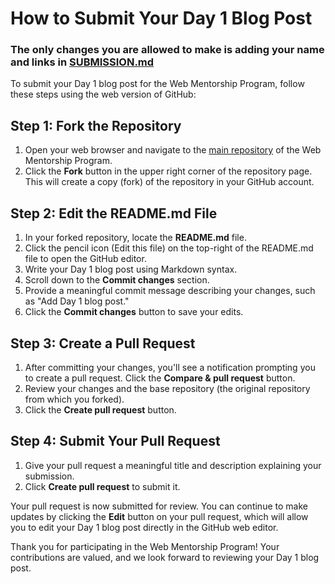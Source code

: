 # How to Submit Your Day 1 Blog Post
### The only changes you are allowed to make is adding your name and links in [SUBMISSION.md](https://github.com/CodeDroid999/SES-Web-Developer-Mentorship/blob/main/0x01_Module-1/0x01_Week-1/0x01_Day-1/How-to-make-a-submission.md)

To submit your Day 1 blog post for the Web Mentorship Program, follow these steps using the web version of GitHub:

## Step 1: Fork the Repository

1. Open your web browser and navigate to the [main repository](insert_link_to_main_repo_here) of the Web Mentorship Program.
2. Click the **Fork** button in the upper right corner of the repository page. This will create a copy (fork) of the repository in your GitHub account.

## Step 2: Edit the README.md File

1. In your forked repository, locate the **README.md** file.
2. Click the pencil icon (Edit this file) on the top-right of the README.md file to open the GitHub editor.
3. Write your Day 1 blog post using Markdown syntax.
4. Scroll down to the **Commit changes** section.
5. Provide a meaningful commit message describing your changes, such as "Add Day 1 blog post."
6. Click the **Commit changes** button to save your edits.

## Step 3: Create a Pull Request

1. After committing your changes, you'll see a notification prompting you to create a pull request. Click the **Compare & pull request** button.
2. Review your changes and the base repository (the original repository from which you forked).
3. Click the **Create pull request** button.

## Step 4: Submit Your Pull Request

1. Give your pull request a meaningful title and description explaining your submission.
2. Click **Create pull request** to submit it.

Your pull request is now submitted for review. You can continue to make updates by clicking the **Edit** button on your pull request, which will allow you to edit your Day 1 blog post directly in the GitHub web editor.

Thank you for participating in the Web Mentorship Program! Your contributions are valued, and we look forward to reviewing your Day 1 blog post.
